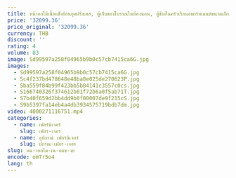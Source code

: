 ```yaml
---
title: หน้าอกไม้เนื้อแข็งย้อนยุคฝรั่งเศส, ตู้เก็บของโบราณในห้องนอน, ตู้ข้างในครัวเรือนอพาร์ทเมนต์ขนาดเล็ก, ที่นอนสีที่เข้ากัน
price: '32099.36'
price_original: '32099.36'
currency: THB
discount: ''
rating: 4
volume: 83
image: Sd99597a258f04965b9b0c57cb7415ca6G.jpg
images:
  - Sd99597a258f04965b9b0c57cb7415ca6G.jpg
  - Sc4f237bd478648e48ba8e025de270623P.jpg
  - Sba559f84b99f423bb5b84141c3557c0cs.jpg
  - S166740326f374612b01f72b6a0f5ab71T.jpg
  - S7b40f659d2bb4dd9b0f00007de9f215cS.jpg
  - S9b5397fa14eb4a4db3934575719bdb7dm.jpg
video: 4000271116751.mp4
categories:
  - name: เฟอร์นิเจอร์
    slug: เฟอร-เจอร
  - name: อุปกรณ์ เฟอร์นิเจอร์
    slug: ปกรณ-เฟอร-เจอร
slug: หน-าอกไม-เน-อแข-งย
encode: omTr5o4
lang: th
---
```

  